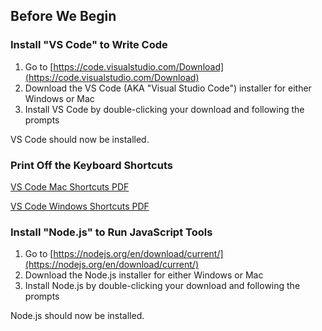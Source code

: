 ## Before We Begin

### Install "VS Code" to Write Code
1. Go to [https://code.visualstudio.com/Download](https://code.visualstudio.com/Download)
2. Download the VS Code (AKA "Visual Studio Code") installer for either Windows or Mac
3. Install VS Code by double-clicking your download and following the prompts

VS Code should now be installed.

### Print Off the Keyboard Shortcuts

[VS Code Mac Shortcuts PDF](https://code.visualstudio.com/shortcuts/keyboard-shortcuts-macos.pdf)

[VS Code Windows Shortcuts PDF](https://code.visualstudio.com/shortcuts/keyboard-shortcuts-windows.pdf)



### Install "Node.js" to Run JavaScript Tools
1. Go to [https://nodejs.org/en/download/current/](https://nodejs.org/en/download/current/) 
2. Download the Node.js installer for either Windows or Mac
3. Install Node.js by double-clicking your download and following the prompts

Node.js should now be installed.


